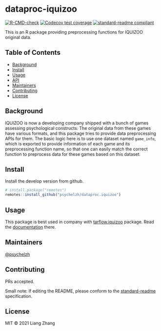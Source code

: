 # dataproc-iquizoo

<!-- badges: start -->
[![R-CMD-check](https://github.com/psychelzh/dataproc.iquizoo/workflows/R-CMD-check/badge.svg)](https://github.com/psychelzh/dataproc.iquizoo/actions)
[![Codecov test coverage](https://codecov.io/gh/psychelzh/dataproc.iquizoo/branch/master/graph/badge.svg)](https://codecov.io/gh/psychelzh/dataproc.iquizoo?branch=master)
[![standard-readme compliant](https://img.shields.io/badge/standard--readme-OK-green.svg?style=flat-square)](https://github.com/RichardLitt/standard-readme)
<!-- badges: end -->

This is an R package providing preprocessing functions for IQUIZOO original data.

## Table of Contents

- [Background](#background)
- [Install](#install)
- [Usage](#usage)
- [API](#api)
- [Maintainers](#maintainers)
- [Contributing](#contributing)
- [License](#license)

## Background

IQUIZOO is now a developing company shipped with a bunch of games assessing psychological constructs. The original data from these games have various formats, and this package tries to provide data preprocessing APIs for them. The basic logic here is to use one dataset named `game_info`, which is exported to provide information of each game and its preprocessing function name, so that one can easily match the correct function to preprocess data for these games based on this dataset.

## Install

Install the develop version from github.

```r
# install.package("remotes")
remotes::install_github("psychelzh/dataproc.iquizoo")
```

## Usage

This package is best used in company with [tarflow.iquizoo](https://github.com/psychelzh/tarflow.iquizoo) package. Read the [documentation](https://psychelzh.github.io/tarflow.iquizoo) there.

## Maintainers

[@psychelzh](https://github.com/psychelzh)

## Contributing

PRs accepted.

Small note: If editing the README, please conform to the [standard-readme](https://github.com/RichardLitt/standard-readme) specification.

## License

MIT © 2021 Liang Zhang
